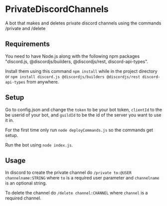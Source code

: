 # PrivateDiscordChannels
A bot that makes and deletes private discord channels using the commands /private and /delete


## Requirements
You need to have Node.js along with the following npm packages "discord.js, @discordjs/builders, @discordjs/rest, discord-api-types".

Install them using this command `npm install` while in the project directory or `npm install discord.js @discordjs/builders @discordjs/rest discord-api-types` from anywhere.

## Setup 
Go to config.json and change the `token` to be your bot token, `clientId` to the be userid of your bot, and `guildId` to be the id of the server you want to use it in.

For the first time only run `node deployCommands.js` so the commands get setup.

Run the bot using `node index.js`.

## Usage

In discord to create the private channel do `/private to:@USER channelname:STRING` where `to` is a required user parameter and `channelname` is an optional string.

To delete the channel do `/delete channel:CHANNEL` where `channel` is a required channel.
